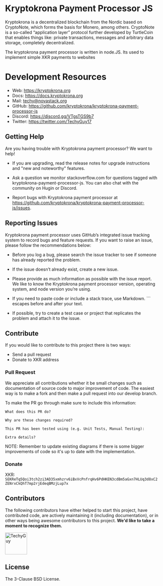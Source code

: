# Kryptokrona Payment Processor JS

Kryptokrona is a decentralized blockchain from the Nordic based on CryptoNote, which forms the basis for Monero, among others. CryptoNote is a so-called “application layer” protocol further developed by TurtleCoin that enables things like: private transactions, messages and arbitrary data storage, completely decentralized.

The kryptokrona payment processor is written in node.JS. Its used to implement simple XKR payments to websites

# Development Resources

- Web: https://kryptokrona.org
- Docs: https://docs.kryptokrona.org
- Mail: [techy@novastack.org](mailto:techy@novastack.org)
- GitHub: https://github.com/kryptokrona/kryptokrona-payment-processor-js
- Discord: https://discord.gg/VTgsTGS9b7
- Twitter: https://twitter.com/TechyGuy17

## Getting Help

Are you having trouble with Kryptokrona payment processor? We want to help!

- If you are upgrading, read the release notes for upgrade instructions and "new and noteworthy" features.

- Ask a question we monitor stackoverflow.com for questions tagged with kryptokrona-payment-processor-js. You can also chat with the community on Hugin or Discord.

- Report bugs with Kryptokrona payment processor at https://github.com/kryptokrona/kryptokrona-payment-processor-js/issues.

## Reporting Issues

Kryptokrona payment processor uses GitHub’s integrated issue tracking system to record bugs and feature requests. If you want to raise an issue, please follow the recommendations below:

- Before you log a bug, please search the issue tracker to see if someone has already reported the problem.

- If the issue doesn’t already exist, create a new issue.

- Please provide as much information as possible with the issue report. We like to know the Kryptokrona payment processor version, operating system, and node version you’re using.

- If you need to paste code or include a stack trace, use Markdown. ``` escapes before and after your text.

- If possible, try to create a test case or project that replicates the problem and attach it to the issue.

## Contribute

If you would like to contribute to this project there is two ways:

- Send a pull request
- Donate to XKR address

### Pull Request

We appreciate all contributions whether it be small changes such as documentation of source code to major improvement of code.
The easiest way is to make a fork and then make a pull request into our develop branch.

To make the PR go through make sure to include this information:

```
What does this PR do?

Why are these changes required?

This PR has been tested using (e.g. Unit Tests, Manual Testing):

Extra details?
```

NOTE: Remember to update existing diagrams if there is some bigger improvements of code so it's up to date with the implementation.

### Donate

XKR: `SEKReTq5Qoi3tch2zi3AD35xmhzrv6iBxVcPnfrqHv6PdHKEN3cdBm5aGxn7HLUq3d8xC2ZENrxCkQhT7mp2rjEdeqBMzjLup7x`

## Contributors

The following contributors have either helped to start this project, have contributed
code, are actively maintaining it (including documentation), or in other ways
being awesome contributors to this project. **We'd like to take a moment to recognize them.**

[<img src="https://github.com/TechyGuy17.png?size=72" alt="TechyGuy" width="72">](https://github.com/TechyGuy17)

## License

The 3-Clause BSD License.


